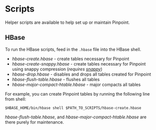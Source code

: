 # Scripts
Helper scripts are available to help set up or maintain Pinpoint.

## HBase
To run the HBase scripts, feed in the `.hbase` file into the HBase shell.

* *hbase-create.hbase* - create tables necessary for Pinpoint
* *hbase-create-snappy.hbase* - create tables necessary for Pinpoint using snappy compression (*requires [snappy](http://code.google.com/p/snappy)*)
* *hbase-drop.hbase* - disables and drops all tables created for Pinpoint
* *hbase-flush-table.hbase* - flushes all tables
* *hbase-major-compact-htable.hbase* - major compacts all tables

For example, you can create Pinpoint tables by running the following line from shell:

`$HBASE_HOME/bin/hbase shell $PATH_TO_SCRIPTS/hbase-create.hbase`

*hbase-flush-table.hbase*, and *hbase-major-compact-htable.hbase* are there purely for maintenance.